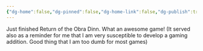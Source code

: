 ```yaml
---
{"dg-home":false,"dg-pinned":false,"dg-home-link":false,"dg-publish":true,"tags":["dgblip"],"disabled rules":["yaml-title","yaml-title-alias","file-name-heading"],"title":"philipp on mastodon @ 2023-03-24","created-date":"2023-03-24T13:36:58","id":110078526677501540,"updated-date":"2025-05-02T08:50:43","dg-path":"blips/110078526677501534.md","permalink":"/blips/110078526677501534/","dgPassFrontmatter":true}
---
```



Just finished Return of the Obra Dinn. What an awesome game!
(It served also as a reminder for me that I am very susceptible to develop a gaming addition. Good thing that I am too dumb for most games)




